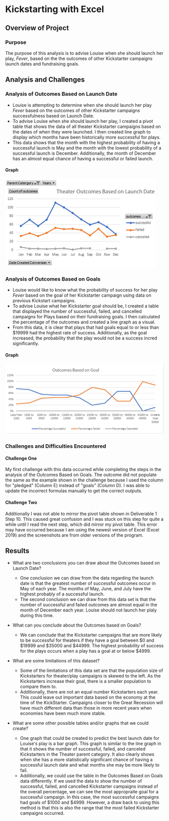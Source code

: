 # Kickstarting with Excel

## Overview of Project

### Purpose
The purpose of this analysis is to advise Louise when she should launch her play, *Fever*, based on the the outcomes of other Kickstarter campaigns launch dates and fundraising goals.

## Analysis and Challenges

### Analysis of Outcomes Based on Launch Date
- Louise is attempting to determine when she should launch her play *Fever* based on the outcomes of other Kickstarter campaigns successfulness based on Launch Date. 
- To advise Louise when she should launch her play, I created a pivot table that shows the data of all theater Kickstarter campaigns based on the dates of when they were launched. I then created line graph to display which months have been historically more successful for plays.
- This data shows that the month with the highest probability of having a successful launch is May and the month with the lowest probability of a successful launch is December. Additionally, the month of December has an almost equal chance of having a successful or failed launch.

#### Graph
![Theater Outcomes Based on Launch Date](https://github.com/AnnieShaffer/kickstarter-analysis/blob/master/Resources/Theater_Outcomes_vs_Launch.png)

### Analysis of Outcomes Based on Goals
- Louise would like to know what the probability of success for her play *Fever* based on the goal of her Kickstarter campaign using data on previous Kickstart campaigns.
- To advise Louise what her Kickstarter goal should be, I created a table that displayed the number of successful, failed, and cancelled campaigns for Plays based on their fundraising goals. I then calculated the percentage of the outcomes and created a line graph as a visual. 
- From this data, it is clear that plays that had goals equal to or less than $19999 had the highest rate of success. Additionally, as the goal increased, the probability that the play would not be a success incred significantly.

#### Graph
![Outcomes vs Goals](https://github.com/AnnieShaffer/kickstarter-analysis/blob/master/Resources/Outcomes_vs_Goals.png)

### Challenges and Difficulties Encountered
#### Challenge One
My first challenge with this data occurred while completing the steps in the analysis of the Outcomes Based on Goals. The outcome did not populate the same as the example shown in the challenge because I used the column for "pledged" (Column E) instead of "goals" (Column D). I was able to update the incorrect formulas manually to get the correct outputs.
#### Challenge Two
Additionally I was not able to mirror the pivot table shown in Deliverable 1 Step 10. This caused great confusion and I was stuck on this step for quite a while until I read the next step, which did mirror my pivot table. This error may have occurred because I am using the newest version of Excel (Excel 2019) and the screenshots are from older versions of the program.

## Results

- What are two conclusions you can draw about the Outcomes based on Launch Date?
  - One conclusion we can draw from the data regarding the launch date is that the greatest number of successful outcomes occur in May of each year. The months of May, June, and July have the highest probably of a successful launch.
  - The second conclusion we can draw from this data set is that the number of successful and failed outcomes are almost equal in the month of December each year. Louise should not launch her plaly during this time.

- What can you conclude about the Outcomes based on Goals?
  - We can conclude that the Kickstarter campaigns that are more likely to be successful for theaters if they have a goal between $0 and $19999 and $35000 and $44999. The highest probability of success for the plays occurs when a play has a goal at or below $4999.

- What are some limitations of this dataset?
  - Some of the limitations of this data set are that the population size of Kickstarters for theater/play campaigns is skewed to the left. As the Kickstarters increase their goal, there is a smaller population to compare them to.
  - Additionally, there are not an equal number Kickstarters each year. This could leave out important data based on the economy at the time of the KickStarter. Campaigns closer to the Great Recession will have much different data than those in more recent years when economies have been much more stable.

- What are some other possible tables and/or graphs that we could create?
  - One graph that could be created to predict the best launch date for Louise's play is a bar graph. This graph is similar to the line graph in that it shows the number of successful, failed, and canceled Kickstarters in the Theater parent category. It also clearly shows when she has a more statistically significant chance of having a successful launch date and what months she may be more likely to fail.
  - Additionally, we could use the table in the Outcomes Based on Goals data differently. If we used the data to show the number of successful, failed, and cancelled Kickstarter campaigns instead of the overall percentage, we can see the most appropraite goal for a successful campaign. In this case, the most successful campaigns had goals of $1000 and $4999. However, a draw back to using this method is that this is also the range that the most failed Kickstarter campaigns occurred.

